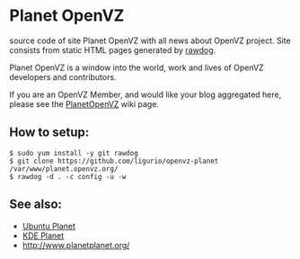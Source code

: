 # Planet OpenVZ

source code of site Planet OpenVZ with all news about OpenVZ project.
Site consists from static HTML pages generated by
[rawdog](http://offog.org/code/rawdog/).

Planet OpenVZ is a window into the world, work and lives of OpenVZ developers
and contributors.

If you are an OpenVZ Member, and would like your blog aggregated here, please
see the [PlanetOpenVZ](https://openvz.org/PlanetOpenVZ) wiki page.

## How to setup:

```
$ sudo yum install -y git rawdog
$ git clone https://github.com/ligurio/openvz-planet /var/www/planet.openvz.org/
$ rawdog -d . -c config -u -w
```

## See also:

* [Ubuntu Planet](http://planet.ubuntu.com/)
* [KDE Planet](https://planetkde.org/)
* http://www.planetplanet.org/
